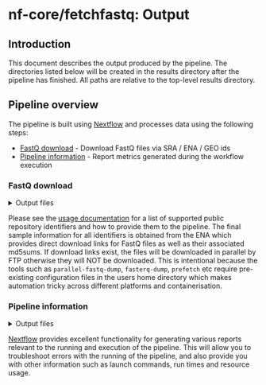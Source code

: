 # nf-core/fetchfastq: Output

## Introduction

This document describes the output produced by the pipeline. The directories listed below will be created in the results directory after the pipeline has finished. All paths are relative to the top-level results directory.

## Pipeline overview

The pipeline is built using [Nextflow](https://www.nextflow.io/) and processes data using the following steps:

* [FastQ download](#fastq-download) - Download FastQ files via SRA / ENA / GEO ids
* [Pipeline information](#pipeline-information) - Report metrics generated during the workflow execution

### FastQ download

<details markdown="1">
<summary>Output files</summary>

* `fastq/`
    * `*.fastq.gz`: Paired-end/single-end reads downloaded from the ENA / SRA.
* `md5/`
    * `*.md5`: Files containing `md5` sum for FastQ files downloaded from the ENA / SRA.
* `samplesheet/`
    * `samplesheet.csv`: Auto-created samplesheet that can be used to run the pipeline.
* `metadata/`
    * `*.runinfo.tsv`: Original metadata file downloaded from the ENA
    * `*.runinfo_ftp.tsv`: Re-formatted metadata file downloaded from the ENA

</details>

Please see the [usage documentation](https://nf-co.re/fetchfastq/usage#introduction) for a list of supported public repository identifiers and how to provide them to the pipeline. The final sample information for all identifiers is obtained from the ENA which provides direct download links for FastQ files as well as their associated md5sums. If download links exist, the files will be downloaded in parallel by FTP otherwise they will NOT be downloaded. This is intentional because the tools such as `parallel-fastq-dump`, `fasterq-dump`, `prefetch` etc require pre-existing configuration files in the users home directory which makes automation tricky across different platforms and containerisation.

### Pipeline information

<details markdown="1">
<summary>Output files</summary>

* `pipeline_info/`
    * Reports generated by Nextflow: `execution_report.html`, `execution_timeline.html`, `execution_trace.txt` and `pipeline_dag.dot`/`pipeline_dag.svg`.
    * Reports generated by the pipeline: `pipeline_report.html`, `pipeline_report.txt` and `software_versions.csv`.

</details>

[Nextflow](https://www.nextflow.io/docs/latest/tracing.html) provides excellent functionality for generating various reports relevant to the running and execution of the pipeline. This will allow you to troubleshoot errors with the running of the pipeline, and also provide you with other information such as launch commands, run times and resource usage.
